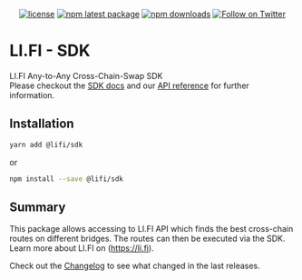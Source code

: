 <div align="center">

[![license](https://img.shields.io/badge/license-Apache%202-blue)](/LICENSE.md)
[![npm latest package](https://img.shields.io/npm/v/@lifi/sdk/latest.svg)](https://www.npmjs.com/package/@lifi/sdk)
[![npm downloads](https://img.shields.io/npm/dm/@lifi/sdk.svg)](https://www.npmjs.com/package/@lifi/sdk)
[![Follow on Twitter](https://img.shields.io/twitter/follow/lifiprotocol.svg?label=follow+LI.FI)](https://twitter.com/lifiprotocol)

</div>

# LI.FI - SDK

LI.FI Any-to-Any Cross-Chain-Swap SDK  
Please checkout the [SDK docs](https://docs.li.fi/integrate-li.fi-js-sdk/install-li.fi-sdk) and our [API reference](https://apidocs.li.fi) for further information.

## Installation

```bash
yarn add @lifi/sdk
```

or

```bash
npm install --save @lifi/sdk
```

## Summary

This package allows accessing to LI.FI API which finds the best cross-chain routes on different bridges. The routes can
then be executed via the SDK. Learn more about LI.FI on (https://li.fi).

Check out the [Changelog](./CHANGELOG.md) to see what changed in the last releases.
